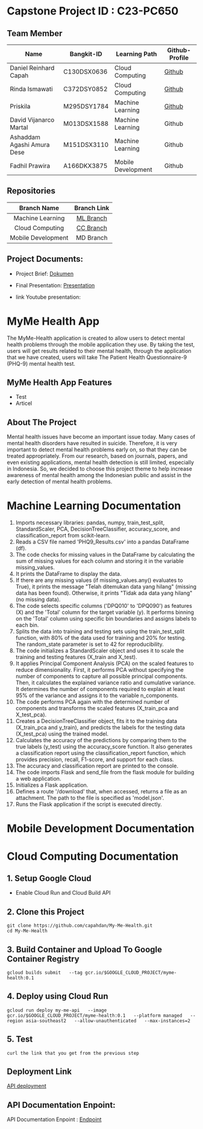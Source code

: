 # Capstone Project ID	: C23-PC650
## Team Member
| Name | Bangkit-ID | Learning Path | Github-Profile |
| ------ | ------ | ------- | ------- |
| Daniel Reinhard Capah | C130DSX0636 | Cloud Computing | [Github](https://github.com/capahdan) |
| Rinda Ismawati | C372DSY0852 | Cloud Computing | [Github](https://github.com/Rinda27) |
| Priskila | M295DSY1784 | Machine Learning | [Github](https://github.com/KaylaGs) |
| David Vijanarco Martal | M013DSX1588 | Machine Learning  | Github |
| Ashaddam Agashi Amura Dese | M151DSX3110 | Machine Learning | Github |
| Fadhil Prawira | A166DKX3875| Mobile Development | Github |

## Repositories
|    Branch Name     |                                      Branch Link                                         |
| :----------------: | :--------------------------------------------------------------------------------------: |
| Machine Learning | [ML Branch](https://github.com/capahdan/My-Me-Health/tree/ML-branch) |
|  Cloud Computing   | [CC Branch](https://github.com/capahdan/My-Me-Health/tree/main) |
|  Mobile Development | MD Branch |

## Project Documents:
- Project Brief: [Dokumen]( )

- Final Presentation:  [Presentation]( )
- link Youtube presentation:

# MyMe Health App
The MyMe-Health application is created to allow users to detect mental health problems through the mobile application they use. By taking the test, users will get results related to their mental health, through the application that we have created, users will take The Patient Health Questionnaire-9 (PHQ-9) mental health test.

## MyMe Health App Features
- Test
- Articel

## About The Project
Mental health issues have become an important issue today. Many cases of mental health disorders have resulted in suicide. Therefore, it is very important to detect mental health problems early on, so that they can be treated appropriately. From our research, based on journals, papers, and even existing applications, mental health detection is still limited, especially in Indonesia. So, we decided to choose this project theme to help increase awareness of mental health among the Indonesian public and assist in the early detection of mental health problems.

# Machine Learning Documentation
1.	Imports necessary libraries: pandas, numpy, train_test_split, StandardScaler, PCA, DecisionTreeClassifier, accuracy_score, and classification_report from scikit-learn.
2.	Reads a CSV file named 'PHQ9_Results.csv' into a pandas DataFrame (df).
3.	The code checks for missing values in the DataFrame by calculating the sum of missing values for each column and storing it in the variable missing_values.
4.	It prints the DataFrame to display the data.
5.	If there are any missing values (if missing_values.any() evaluates to True), it prints the message "Telah ditemukan data yang hilang" (missing data has been found). Otherwise, it prints "Tidak ada data yang hilang" (no missing data).
6.	The code selects specific columns ('DPQ010' to 'DPQ090') as features (X) and the 'Total' column for the target variable (y). It performs binning on the 'Total' column using specific bin boundaries and assigns labels to each bin.
7.	Splits the data into training and testing sets using the train_test_split function, with 80% of the data used for training and 20% for testing. The random_state parameter is set to 42 for reproducibility.
8.	The code initializes a StandardScaler object and uses it to scale the training and testing features (X_train and X_test).
9.	It applies Principal Component Analysis (PCA) on the scaled features to reduce dimensionality. First, it performs PCA without specifying the number of components to capture all possible principal components. Then, it calculates the explained variance ratio and cumulative variance. It determines the number of components required to explain at least 95% of the variance and assigns it to the variable n_components.
10.	The code performs PCA again with the determined number of components and transforms the scaled features (X_train_pca and X_test_pca).
11.	Creates a DecisionTreeClassifier object, fits it to the training data (X_train_pca and y_train), and predicts the labels for the testing data (X_test_pca) using the trained model.
12.	Calculates the accuracy of the predictions by comparing them to the true labels (y_test) using the accuracy_score function. It also generates a classification report using the classification_report function, which provides precision, recall, F1-score, and support for each class.
13.	The accuracy and classification report are printed to the console.
14.	The code imports Flask and send_file from the flask module for building a web application.
15.	Initializes a Flask application.
16.	Defines a route '/download' that, when accessed, returns a file as an attachment. The path to the file is specified as 'model.json'.
17.	Runs the Flask application if the script is executed directly.

# Mobile Development Documentation




# Cloud Computing Documentation
## 1. Setup Google Cloud
- Enable Cloud Run and Cloud Build API

## 2. Clone this Project
```
git clone https://github.com/capahdan/My-Me-Health.git
cd My-Me-Health
```
## 3. Build Container and Upload To Google Container Registry
```
gcloud builds submit   --tag gcr.io/$GOOGLE_CLOUD_PROJECT/myme-health:0.1
```
## 4. Deploy using Cloud Run
```
gcloud run deploy my-me-api   --image gcr.io/$GOOGLE_CLOUD_PROJECT/myme-health:0.1   --platform managed   --region asia-southeast2   --allow-unauthenticated   --max-instances=2
```

## 5. Test
    curl the link that you get from the previous step
 ## Deployment Link
[API deployment](https://my-me-api-7qon5jxieq-et.a.run.app)
 ## API Documentation Enpoint:
API Documentation Enpoint : [Endpoint](https://my-me-api-7qon5jxieq-et.a.run.app/docs)








